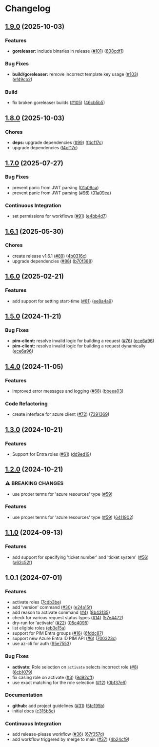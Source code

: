 # Changelog

## [1.9.0](https://github.com/netr0m/az-pim-cli/compare/v1.8.0...v1.9.0) (2025-10-03)


### Features

* **goreleaser:** include binaries in release ([#101](https://github.com/netr0m/az-pim-cli/issues/101)) ([808cdf1](https://github.com/netr0m/az-pim-cli/commit/808cdf12ddd1b95f2e96b83b325683190d05f68f))


### Bug Fixes

* **build/goreleaser:** remove incorrect template key usage ([#103](https://github.com/netr0m/az-pim-cli/issues/103)) ([ef49cb2](https://github.com/netr0m/az-pim-cli/commit/ef49cb2a81b455215559202298b126e99d97182c))


### Build

* fix broken goreleaser builds ([#105](https://github.com/netr0m/az-pim-cli/issues/105)) ([46cb5b5](https://github.com/netr0m/az-pim-cli/commit/46cb5b526787e3d299fbd08dcbb76dea0f03bcd6))

## [1.8.0](https://github.com/netr0m/az-pim-cli/compare/v1.7.0...v1.8.0) (2025-10-03)


### Chores

* **deps:** upgrade dependencies ([#99](https://github.com/netr0m/az-pim-cli/issues/99)) ([f4cf17c](https://github.com/netr0m/az-pim-cli/commit/f4cf17c62213f3273b2c9760cec9cffcffb39a9a))
* upgrade dependencies ([f4cf17c](https://github.com/netr0m/az-pim-cli/commit/f4cf17c62213f3273b2c9760cec9cffcffb39a9a))

## [1.7.0](https://github.com/netr0m/az-pim-cli/compare/v1.6.1...v1.7.0) (2025-07-27)


### Bug Fixes

* prevent panic from JWT parsing ([01a09ca](https://github.com/netr0m/az-pim-cli/commit/01a09ca5aa46e437136f264f9bc412a6dc34a86b))
* prevent panic from JWT parsing ([#96](https://github.com/netr0m/az-pim-cli/issues/96)) ([01a09ca](https://github.com/netr0m/az-pim-cli/commit/01a09ca5aa46e437136f264f9bc412a6dc34a86b))


### Continuous Integration

* set permissions for workflows ([#91](https://github.com/netr0m/az-pim-cli/issues/91)) ([e4bb4d7](https://github.com/netr0m/az-pim-cli/commit/e4bb4d7617a0561ae2fad3fb00c1e12d1548d5fc))

## [1.6.1](https://github.com/netr0m/az-pim-cli/compare/v1.6.0...v1.6.1) (2025-05-30)


### Chores

* create release v1.6.1 ([#89](https://github.com/netr0m/az-pim-cli/issues/89)) ([4b0316c](https://github.com/netr0m/az-pim-cli/commit/4b0316cbbfb5091b9fb301bb901a39c1bfd58d91))
* upgrade dependencies ([#88](https://github.com/netr0m/az-pim-cli/issues/88)) ([b70f388](https://github.com/netr0m/az-pim-cli/commit/b70f38815df5cfaaa4093a3c35440131376b0ecf))

## [1.6.0](https://github.com/netr0m/az-pim-cli/compare/v1.5.0...v1.6.0) (2025-02-21)


### Features

* add support for setting start-time ([#81](https://github.com/netr0m/az-pim-cli/issues/81)) ([ee8a4a9](https://github.com/netr0m/az-pim-cli/commit/ee8a4a914be91c7ef3e7d84da3cdcd66b8e31fe9))

## [1.5.0](https://github.com/netr0m/az-pim-cli/compare/v1.4.0...v1.5.0) (2024-11-21)


### Bug Fixes

* **pim-client:** resolve invalid logic for building a request ([#76](https://github.com/netr0m/az-pim-cli/issues/76)) ([ece6a96](https://github.com/netr0m/az-pim-cli/commit/ece6a96be07f771ce9308f47750ff41c2c4676d8))
* **pim-client:** resolve invalid logic for building a request dynamically ([ece6a96](https://github.com/netr0m/az-pim-cli/commit/ece6a96be07f771ce9308f47750ff41c2c4676d8))

## [1.4.0](https://github.com/netr0m/az-pim-cli/compare/v1.3.0...v1.4.0) (2024-11-05)


### Features

* improved error messages and logging ([#68](https://github.com/netr0m/az-pim-cli/issues/68)) ([bbeea03](https://github.com/netr0m/az-pim-cli/commit/bbeea03b138d28653cc667954cd56cc25a9d9fa5))


### Code Refactoring

* create interface for azure client ([#72](https://github.com/netr0m/az-pim-cli/issues/72)) ([7391369](https://github.com/netr0m/az-pim-cli/commit/7391369453d3d24dd17e024e48100260d68da4da))

## [1.3.0](https://github.com/netr0m/az-pim-cli/compare/v1.2.0...v1.3.0) (2024-10-21)


### Features

* Support for Entra roles ([#61](https://github.com/netr0m/az-pim-cli/issues/61)) ([dd9ed19](https://github.com/netr0m/az-pim-cli/commit/dd9ed193c7bee3a85ad3cc62ada4bc2630378393))

## [1.2.0](https://github.com/netr0m/az-pim-cli/compare/v1.1.0...v1.2.0) (2024-10-21)


### ⚠ BREAKING CHANGES

* use proper terms for 'azure resources' type ([#59](https://github.com/netr0m/az-pim-cli/issues/59))

### Features

* use proper terms for 'azure resources' type ([#59](https://github.com/netr0m/az-pim-cli/issues/59)) ([6411902](https://github.com/netr0m/az-pim-cli/commit/641190289f99d2599d7dd789c5c3ea10845746ae))

## [1.1.0](https://github.com/netr0m/az-pim-cli/compare/v1.0.1...v1.1.0) (2024-09-13)


### Features

* add support for specifying 'ticket number' and 'ticket system' ([#56](https://github.com/netr0m/az-pim-cli/issues/56)) ([a62c52f](https://github.com/netr0m/az-pim-cli/commit/a62c52ff158a018d46598fa6c631ebc020c52d53))

## 1.0.1 (2024-07-01)


### Features

* activate roles ([7cdb3be](https://github.com/netr0m/az-pim-cli/commit/7cdb3be77fe393028096d066192a6c1631b3ac3d))
* add 'version' command ([#30](https://github.com/netr0m/az-pim-cli/issues/30)) ([e24a15f](https://github.com/netr0m/az-pim-cli/commit/e24a15f6fb1aa020e6e7191080c3b56363eac355))
* add reason to activate command ([#4](https://github.com/netr0m/az-pim-cli/issues/4)) ([8b43135](https://github.com/netr0m/az-pim-cli/commit/8b4313595e4b534c304619c973d42e2c8e8b1d35))
* check for various request status types ([#14](https://github.com/netr0m/az-pim-cli/issues/14)) ([57e4472](https://github.com/netr0m/az-pim-cli/commit/57e447247280dc092cc2b9ee817a53b599b47ae9))
* dry-run for 'activate' ([#22](https://github.com/netr0m/az-pim-cli/issues/22)) ([05c4095](https://github.com/netr0m/az-pim-cli/commit/05c40956017909a14f3015f2de10c4a5e43303e2))
* list eligible roles ([eb3e15a](https://github.com/netr0m/az-pim-cli/commit/eb3e15ae475d065613c1cb816dc6082e9d008c76))
* support for PIM Entra groups ([#16](https://github.com/netr0m/az-pim-cli/issues/16)) ([6fddc87](https://github.com/netr0m/az-pim-cli/commit/6fddc870a990bc6065b8dd053544fc141421428f))
* support new Azure Entra ID PIM API ([#6](https://github.com/netr0m/az-pim-cli/issues/6)) ([700323c](https://github.com/netr0m/az-pim-cli/commit/700323cc0c90674f8d1b8fd9db6db96933e15bbc))
* use az-cli for auth ([95e7553](https://github.com/netr0m/az-pim-cli/commit/95e7553cd7142b0ba35f7054f4762b23764804d3))


### Bug Fixes

* **activate:** Role selection on `activate` selects incorrect role ([#8](https://github.com/netr0m/az-pim-cli/issues/8)) ([6cb1079](https://github.com/netr0m/az-pim-cli/commit/6cb1079b62cabf219232c9e829198d70b4b122e8))
* fix casing role on activate ([#3](https://github.com/netr0m/az-pim-cli/issues/3)) ([9d92cff](https://github.com/netr0m/az-pim-cli/commit/9d92cff54a4515eb44e6226c623fe8f59cf9817c))
* use exact matching for the role selection ([#12](https://github.com/netr0m/az-pim-cli/issues/12)) ([0bf37e6](https://github.com/netr0m/az-pim-cli/commit/0bf37e6db2e648179442326c0b101328e4fd7e82))


### Documentation

* **github:** add project guidelines ([#31](https://github.com/netr0m/az-pim-cli/issues/31)) ([5fc195b](https://github.com/netr0m/az-pim-cli/commit/5fc195bda5e78fd66b0fc996b3259d380b40f102))
* initial docs ([c315b5c](https://github.com/netr0m/az-pim-cli/commit/c315b5c44dab5102e8a7678c09e3c81d35f87a09))


### Continuous Integration

* add release-please workflow ([#36](https://github.com/netr0m/az-pim-cli/issues/36)) ([67f357d](https://github.com/netr0m/az-pim-cli/commit/67f357d1dfb1a2bc981ad257085757e59d934b90))
* add workflow triggered by merge to main ([#37](https://github.com/netr0m/az-pim-cli/issues/37)) ([4b24cf9](https://github.com/netr0m/az-pim-cli/commit/4b24cf90b8a58a5a71c36347149418b233fa038b))
